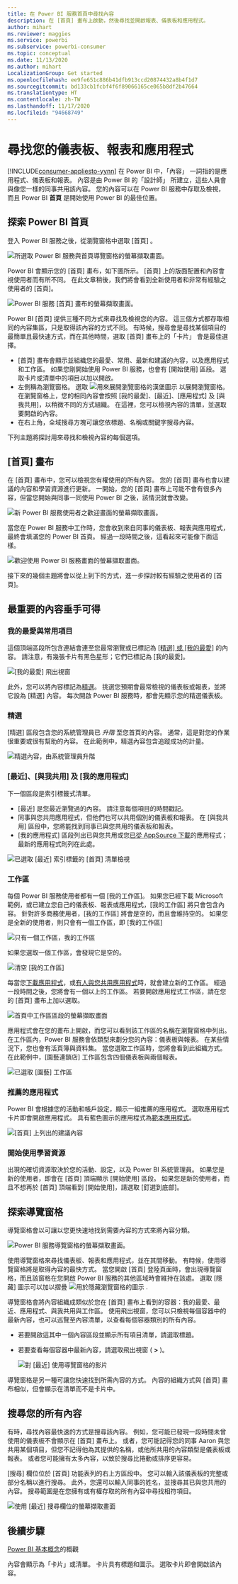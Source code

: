 ```yaml
---
title: 在 Power BI 服務首頁中尋找內容
description: 在 [首頁] 畫布上啟動，然後尋找並開啟報表、儀表板和應用程式。
author: mihart
ms.reviewer: maggies
ms.service: powerbi
ms.subservice: powerbi-consumer
ms.topic: conceptual
ms.date: 11/13/2020
ms.author: mihart
LocalizationGroup: Get started
ms.openlocfilehash: ee9fe651c886b41dfb913ccd20874432a8b4f1d7
ms.sourcegitcommit: bd133cb1fcbf4f6f89066165ce065b8df2b47664
ms.translationtype: HT
ms.contentlocale: zh-TW
ms.lasthandoff: 11/17/2020
ms.locfileid: "94668749"
---
```

# <a name="find-your-dashboards-reports-and-apps"></a>尋找您的儀表板、報表和應用程式

[!INCLUDE[consumer-appliesto-yynn](../includes/consumer-appliesto-yynn.md)]
在 Power BI 中，「內容」  一詞指的是應用程式、儀表板和報表。 內容是由 Power BI 的「設計師」  所建立，這些人員會與像您一樣的同事共用該內容。 您的內容可以在 Power BI 服務中存取及檢視，而且 Power BI **首頁** 是開始使用 Power BI 的最佳位置。

## <a name="explore-power-bi-home"></a>探索 Power BI 首頁
登入 Power BI 服務之後，從瀏覽窗格中選取 [首頁]  。 

![所選取 Power BI 服務與首頁導覽窗格的螢幕擷取畫面。](media/end-user-home/power-bi-select-home.png)


Power BI 會顯示您的 [首頁] 畫布，如下圖所示。 [首頁] 上的版面配置和內容會視使用者而有所不同。 在此文章稍後，我們將會看到全新使用者和非常有經驗之使用者的 [首頁]。 
 
![Power BI 服務 [首頁] 畫布的螢幕擷取畫面。](media/end-user-home/power-bi-canvas.png)

Power BI [首頁] 提供三種不同方式來尋找及檢視您的內容。 這三個方式都存取相同的內容集區，只是取得該內容的方式不同。 有時候，搜尋會是尋找某個項目的最簡單且最快速方式，而在其他時間，選取 [首頁] 畫布上的「卡片」  會是最佳選擇。

- [首頁] 畫布會顯示並組織您的最愛、常用、最新和建議的內容，以及應用程式和工作區。  如果您剛開始使用 Power BI 服務，也會有 [開始使用] 區段。 選取卡片或清單中的項目以加以開啟。
- 左側稱為瀏覽窗格。 選取 ![用來展開瀏覽窗格的漢堡圖示](media/end-user-home/power-bi-expand.png) 以展開瀏覽窗格。 在瀏覽窗格上，您的相同內容會按照 [我的最愛]、[最近]、[應用程式] 及 [與我共用]，以稍微不同的方式組織。 在這裡，您可以檢視內容的清單，並選取要開啟的內容。
- 在右上角，全域搜尋方塊可讓您依標題、名稱或關鍵字搜尋內容。

下列主題將探討用來尋找和檢視內容的每個選項。

## <a name="home-canvas"></a>[首頁] 畫布
在 [首頁] 畫布中，您可以檢視您有權使用的所有內容。 您的 [首頁] 畫布也會以建議的內容和學習資源進行更新。 一開始，您的 [首頁] 畫布上可能不會有很多內容，但當您開始與同事一同使用 Power BI 之後，該情況就會改變。

![新 Power BI 服務使用者之歡迎畫面的螢幕擷取畫面。](media/end-user-home/power-bi-home-new-user.png)


 
當您在 Power BI 服務中工作時，您會收到來自同事的儀表板、報表與應用程式，最終會填滿您的 Power BI 首頁。 經過一段時間之後，這看起來可能像下面這樣。

![歡迎使用 Power BI 服務畫面的螢幕擷取畫面。](media/end-user-home/power-bi-experienced-user.png)

 
接下來的幾個主題將會以從上到下的方式，進一步探討較有經驗之使用者的 [首頁]。

## <a name="most-important-content-at-your-fingertips"></a>最重要的內容垂手可得

### <a name="favorites-and-frequents"></a>我的最愛與常用項目
這個頂端區段所包含連結會連至您最常瀏覽或已標記為 [[精選] 或 [我的最愛]](end-user-favorite.md) 的內容。 請注意，有幾張卡片有黑色星形；它們已標記為 [我的最愛]。 

![[我的最愛] 飛出視窗](./media/end-user-home/power-bi-home-favorites.png)

此外，您可以將內容標記為[精選](end-user-featured.md)。 挑選您預期會最常檢視的儀表板或報表，並將它設為 [精選]  內容。 每次開啟 Power BI 服務時，都會先顯示您的精選儀表板。 

### <a name="featured"></a>精選
[精選] 區段包含您的系統管理員已 *升階* 至您首頁的內容。 通常，這是對您的作業很重要或很有幫助的內容。 在此範例中，精選內容包含追蹤成功的計量。


![精選內容，由系統管理員升階](./media/end-user-home/power-bi-home-featured.png)

### <a name="recents-shared-with-me-and-my-apps"></a>[最近]、[與我共用] 及 [我的應用程式]
下一個區段是索引標籤式清單。 
- [最近] 是您最近瀏覽過的內容。 請注意每個項目的時間戳記。 
- 同事與您共用應用程式，但他們也可以共用個別的儀表板和報表。 在 [與我共用] 區段中，您將能找到同事已與您共用的儀表板和報表。 
- [我的應用程式]  區段列出已與您共用或您[已從 AppSource 下載](end-user-apps.md)的應用程式；最新的應用程式則列在此處。 

![已選取 [最近] 索引標籤的 [首頁] 清單檢視](./media/end-user-home/power-bi-recents.png)

### <a name="workspaces"></a>工作區
每個 Power BI 服務使用者都有一個 [我的工作區]。 如果您已經下載 Microsoft 範例，或已建立您自己的儀表板、報表或應用程式，[我的工作區] 將只會包含內容。 針對許多商務使用者，[我的工作區] 將會是空的，而且會維持空的。 如果您是全新的使用者，則只會有一個工作區，即 [我的工作區] 

![只有一個工作區，我的工作區](./media/end-user-home/power-bi-one-workspace.png)

如果您選取一個工作區，會發現它是空的。

![清空 [我的工作區]](./media/end-user-home/power-bi-empty-workspace.png)

每當您[下載應用程式](end-user-app-marketing.md)，或[有人與您共用應用程式](end-user-apps.md)時，就會建立新的工作區。 經過一段時間之後，您將會有一個以上的工作區。 若要開啟應用程式工作區，請在您的 [首頁] 畫布上加以選取。 

![首頁中工作區區段的螢幕擷取畫面](./media/end-user-home/power-bi-workspaces-more.png)

應用程式會在您的畫布上開啟，而您可以看到該工作區的名稱在瀏覽窗格中列出。 在工作區內，Power BI 服務會依類型來劃分您的內容：儀表板與報表。 在某些情況下，您也會有活頁簿與資料集。 當您選取工作區時，您將會看到此組織方式。 在此範例中，[園藝連鎖店] 工作區包含四個儀表板與兩個報表。

![已選取 [園藝] 工作區](./media/end-user-home/power-bi-search-workspace.png)

### <a name="recommended-apps"></a>推薦的應用程式
Power BI 會根據您的活動和帳戶設定，顯示一組推薦的應用程式。 選取應用程式卡片即會開啟應用程式。 具有藍色圖示的應用程式為[範本應用程式](../connect-data/service-template-apps-overview.md)。

![[首頁] 上列出的建議內容](./media/end-user-home/power-bi-recommended.png)
 
### <a name="getting-started-learning-resources"></a>開始使用學習資源
出現的確切資源取決於您的活動、設定，以及 Power BI 系統管理員。 如果您是新的使用者，即會在 [首頁] 頂端顯示 [開始使用] 區段。 如果您是新的使用者，而且不想再於 [首頁] 頂端看到 [開始使用]，請選取 [釘選到底部]。
 
## <a name="explore-the-nav-pane"></a>探索導覽窗格

導覽窗格會以可讓以您更快速地找到需要內容的方式來將內容分類。  

![Power BI 服務導覽窗格的螢幕擷取畫面。](media/end-user-home/power-bi-nav-pane.png)


使用導覽窗格來尋找儀表板、報表和應用程式，並在其間移動。 有時候，使用導覽窗格將是取得內容的最快方式。 當您開啟 [首頁] 登陸頁面時，會出現導覽窗格，而且該窗格在您開啟 Power BI 服務的其他區域時會維持在該處。 選取 [隱藏] 圖示可以加以摺疊 ![用於隱藏瀏覽窗格的圖示](media/end-user-home/power-bi-hide.png) .
  
導覽窗格會將內容組織成類似於您在 [首頁] 畫布上看到的容器：我的最愛、最近、應用程式、與我共用與工作區。 使用飛出視窗，您可以只檢視每個容器中的最新內容，也可以巡覽至內容清單，以查看每個容器類別的所有內容。
 
- 若要開啟這其中一個內容區段並顯示所有項目清單，請選取標題。
- 若要查看每個容器中最新內容，請選取飛出視窗 ( **>** )。

    ![對 [最近] 使用導覽窗格的影片](media/end-user-home/recents2.gif)

 
導覽窗格是另一種可讓您快速找到所需內容的方式。 內容的組織方式與 [首頁] 畫布相似，但會顯示在清單而不是卡片中。 

## <a name="search-all-of-your-content"></a>搜尋您的所有內容
有時，尋找內容最快速的方式是搜尋該內容。 例如，您可能已發現一段時間未曾使用的儀表板不會顯示在 [首頁] 畫布上。 或者，您可能記得您的同事 Aaron 與您共用某個項目，但您不記得他為其提供的名稱，或他所共用的內容類型是儀表板或報表。 或者您可能擁有太多內容，以致於搜尋比捲動或排序更容易。 
 
[搜尋] 欄位位於 [首頁] 功能表列的右上方區段中。 您可以輸入該儀表板的完整或部分名稱以進行搜尋。 此外，您還可以輸入同事的姓名，並搜尋其已與您共用的內容。 搜尋範圍是在您擁有或有權存取的所有內容中尋找相符項目。

![使用 [最近] 搜尋欄位的螢幕擷取畫面](media/end-user-home/power-bi-search-field.png)

## <a name="next-steps"></a>後續步驟
[Power BI 基本概念](end-user-basic-concepts.md)的概觀


內容會顯示為「卡片」或清單。 卡片具有標題和圖示。 選取卡片即會開啟該內容。